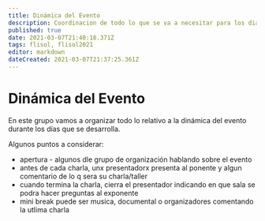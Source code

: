 ```yaml
---
title: Dinámica del Evento
description: Coordinacion de todo lo que se va a necesitar para los dias del evento
published: true
date: 2021-03-07T21:40:18.371Z
tags: flisol, flisol2021
editor: markdown
dateCreated: 2021-03-07T21:37:25.361Z
---
```


# Dinámica del Evento

En este grupo vamos a organizar todo lo relativo a la dinámica del evento durante los días que se desarrolla.

Algunos puntos a considerar:

* apertura - algunos dle grupo de organización hablando sobre el evento
* antes de cada charla, unx presentadorx presenta al ponente y algun comentario de lo q sera su charla/taller
* cuando termina la charla, cierra el presentador indicando en que sala se podra hacer preguntas al exponente
* mini break puede ser musica, documental o organizadores comentando la utlima charla
